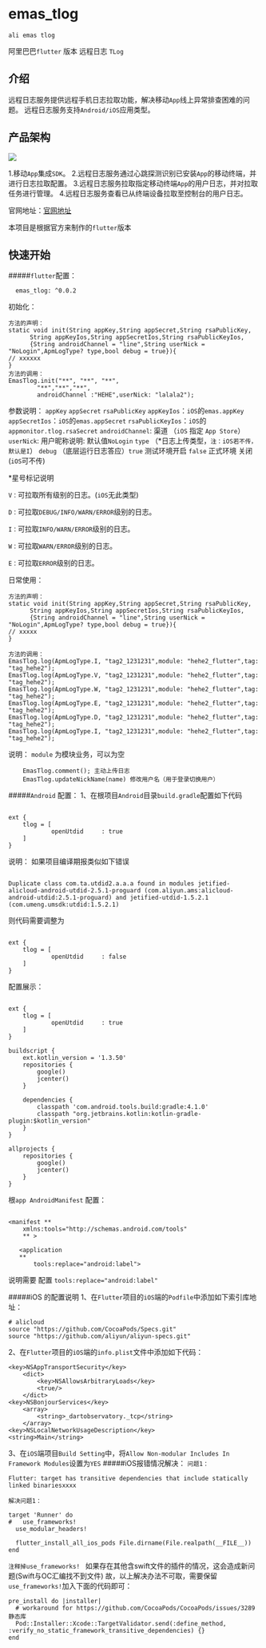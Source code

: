 # emas_tlog

```ali emas tlog```

阿里巴巴```flutter``` 版本 远程日志 ```TLog```

## 介绍

远程日志服务提供远程手机日志拉取功能，解决移动```App```线上异常排查困难的问题。
远程日志服务支持```Android/iOS```应用类型。

## 产品架构

![](art/img.png)

1.移动```App```集成```SDK```。
2.远程日志服务通过心跳探测识别已安装```App```的移动终端，并进行日志拉取配置。
3.远程日志服务拉取指定移动终端```App```的用户日志，并对拉取任务进行管理。
4.远程日志服务查看已从终端设备拉取至控制台的用户日志。

官网地址：[官网地址](https://help.aliyun.com/document_detail/164992.html)

本项目是根据官方来制作的```flutter```版本

## 快速开始

#####```flutter```配置：

```
  emas_tlog: ^0.0.2
```

初始化：

```
方法的声明：
static void init(String appKey,String appSecret,String rsaPublicKey,
      String appKeyIos,String appSecretIos,String rsaPublicKeyIos,
      {String androidChannel = "line",String userNick = "NoLogin",ApmLogType? type,bool debug = true}){
// xxxxxx
}
方法的调用：
EmasTlog.init("**", "**", "**",
        "**","**","**",
        androidChannel :"HEHE",userNick: "lalala2");
```

参数说明：
```appKey```
```appSecret```
```rsaPublicKey```
```appKeyIos```：```iOS```的```emas.appKey```
```appSecretIos```：```iOS```的```emas.appSecret```
```rsaPublicKeyIos```：```iOS```的```appmonitor.tlog.rsaSecret```
```androidChannel```:   渠道 （```iOS``` 指定 ```App Store```）
```userNick```:  用户昵称说明:  默认值```NoLogin```
```type``` （*日志上传类型，```注：iOS若不传，默认是I```）
```debug``` （底层运行日志答应）```true``` 测试环境开启 ```false``` 正式环境 关闭(```iOS```可不传)

*星号标记说明

```V：```可拉取所有级别的日志。(```iOS```无此类型)

```D：```可拉取```DEBUG/INFO/WARN/ERROR```级别的日志。

```I：```可拉取```INFO/WARN/ERROR```级别的日志。

```W：```可拉取```WARN/ERROR```级别的日志。

```E：```可拉取```ERROR```级别的日志。

日常使用：

```
方法的声明：
static void init(String appKey,String appSecret,String rsaPublicKey,
      String appKeyIos,String appSecretIos,String rsaPublicKeyIos,
      {String androidChannel = "line",String userNick = "NoLogin",ApmLogType? type,bool debug = true}){
// xxxxx
}

方法的调用：
EmasTlog.log(ApmLogType.I, "tag2_1231231",module: "hehe2_flutter",tag: "tag_hehe2");
EmasTlog.log(ApmLogType.V, "tag2_1231231",module: "hehe2_flutter",tag: "tag_hehe2");
EmasTlog.log(ApmLogType.W, "tag2_1231231",module: "hehe2_flutter",tag: "tag_hehe2");
EmasTlog.log(ApmLogType.E, "tag2_1231231",module: "hehe2_flutter",tag: "tag_hehe2");
EmasTlog.log(ApmLogType.D, "tag2_1231231",module: "hehe2_flutter",tag: "tag_hehe2");
EmasTlog.log(ApmLogType.I, "tag2_1231231",module: "hehe2_flutter",tag: "tag_hehe2");
```

说明：
```module``` 为模块业务，可以为空

```
    EmasTlog.comment(); 主动上传日志
    EmasTlog.updateNickName(name) 修改用户名（用于登录切换用户）
```

#####```Android``` 配置：
1、在根项目```Android```目录```build.gradle```配置如下代码

```

ext {
    tlog = [
            openUtdid     : true
    ]
}

```

说明：
如果项目编译期报类似如下错误

```

Duplicate class com.ta.utdid2.a.a.a found in modules jetified-alicloud-android-utdid-2.5.1-proguard (com.aliyun.ams:alicloud-android-utdid:2.5.1-proguard) and jetified-utdid-1.5.2.1 (com.umeng.umsdk:utdid:1.5.2.1)

```

则代码需要调整为

```

ext {
    tlog = [
            openUtdid     : false
    ]
}

```

配置展示：

```

ext {
    tlog = [
            openUtdid     : true
    ]
}

buildscript {
    ext.kotlin_version = '1.3.50'
    repositories {
        google()
        jcenter()
    }

    dependencies {
        classpath 'com.android.tools.build:gradle:4.1.0'
        classpath "org.jetbrains.kotlin:kotlin-gradle-plugin:$kotlin_version"
    }
}

allprojects {
    repositories {
        google()
        jcenter()
    }
}

```

根```app AndroidManifest``` 配置：

```

<manifest **
    xmlns:tools="http://schemas.android.com/tools"
    ** >

   <application
   **
       tools:replace="android:label">

```

说明需要 配置 ```tools:replace="android:label"```

#####iOS 的配置说明
1、在```Flutter```项目的```iOS```端的```Podfile```中添加如下索引库地址：
```
# alicloud
source "https://github.com/CocoaPods/Specs.git"
source "https://github.com/aliyun/aliyun-specs.git"
```
2、在```Flutter```项目的```iOS```端的```info.plist```文件中添加如下代码：
```
<key>NSAppTransportSecurity</key>
	<dict>
		<key>NSAllowsArbitraryLoads</key>
		<true/>
	</dict>
<key>NSBonjourServices</key>
	<array>
		<string>_dartobservatory._tcp</string>
	</array>
<key>NSLocalNetworkUsageDescription</key>
<string>Main</string>
```
3、在```iOS```端项目```Build Setting```中，将```Allow Non-modular Includes In Framework Modules```设置为```YES```
#####iOS报错情况解决：
```问题1：```
```
Flutter: target has transitive dependencies that include statically linked binariesxxxx
```
```解决问题1：```
```
target 'Runner' do
#   use_frameworks!
  use_modular_headers!

  flutter_install_all_ios_pods File.dirname(File.realpath(__FILE__))
end
```
```注释掉use_frameworks! ```
如果存在其他含swift文件的插件的情况，这会造成新问题(Swift与OC汇编找不到文件)
故，以上解决办法不可取，需要保留```use_frameworks!```加入下面的代码即可：
```
pre_install do |installer|
  # workaround for https://github.com/CocoaPods/CocoaPods/issues/3289 静态库
  Pod::Installer::Xcode::TargetValidator.send(:define_method, :verify_no_static_framework_transitive_dependencies) {}
end
```